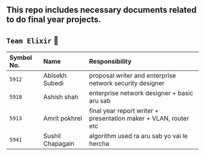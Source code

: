 ## This repo includes necessary documents related to do final year projects.

## **`Team Elixir`** 🔮

| Symbol No. | Name             | Responsibility                                                   |
| :--------- | :--------------- | :--------------------------------------------------------------- |
| `5912`     | Abisekh Subedi   | proposal writer and enterprise network security designer         |
| `5918`     | Ashish shah      | enterprise network designer + basic aru sab                      |
| `5913`     | Amrit pokhrel    | final year report writer + presentation maker + VLAN, router etc |
| `5941`     | Sushil Chapagain | algorithm used ra aru sab yo vai le hercha                       |
